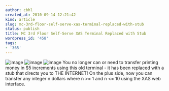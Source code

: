 ```yaml
---
author: cbhl
created_at: 2010-09-14 12:21:42
kind: article
slug: mc-3rd-floor-self-serve-xas-terminal-replaced-with-stub
status: publish
title: MC 3rd Floor Self-Serve XAS Terminal Replaced with Stub
wordpress_id: '458'
tags:
- '365'
---
```


![image](http://images.azuresky.ca/blog/wp-content/uploads/2010/09/wpid-IMG_20100914_095337.jpg)
![image](http://images.azuresky.ca/blog/wp-content/uploads/2010/09/wpid-IMG_20100914_095340.jpg)
![image](http://images.azuresky.ca/blog/wp-content/uploads/2010/09/wpid-IMG_20100914_095348.jpg)
You no longer can or need to transfer printing money in $5 increments
using this old terminal - it has been replaced with a stub that directs
you to THE INTERNET! On the plus side, now you can transfer any integer
n dollars where n \>= 1 and n <= 10 using the XAS web interface.
